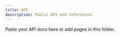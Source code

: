 ```yaml
---
title: API
description: Public API and references.
---
```


Paste your API docs here or add pages in this folder.



